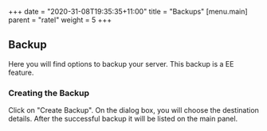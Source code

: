 +++
date = "2020-31-08T19:35:35+11:00"
title = "Backups"
[menu.main]
    parent = "ratel"
    weight = 5
+++

## Backup

Here you will find options to backup your server. This backup is a EE feature.

### Creating the Backup

Click on "Create Backup". On the dialog box, you will choose the destination details. After the successful backup it will be listed on the main panel.